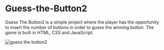 # Guess-the-Button2
Guess The Button2 is a simple project where the player has the opportunity to insert the number of buttons in order to guess the winning button. The game is built in HTML, CSS and JavaScript.


![guess the button2](https://user-images.githubusercontent.com/69143183/109183795-3a28af80-7786-11eb-8d5e-c8978504d3e7.png)
